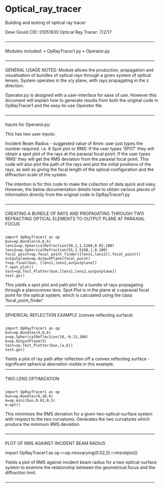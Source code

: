 # Optical_ray_tracer
Building and testing of optical ray tracer 


Dewi Gould
CID: 01051830
Optical Ray Tracer:  7/2/17

———————————————————————————————————

Modules included:
	•	OpRayTracer1.py
	•	Operator.py

———————————————————————————————————

GENERAL USAGE NOTES:
Module allows the production, propagation and visualisation of bundles of optical rays through a given system of optical lenses.
System operates in the x/y plane, with rays propagating in the z direction.

Operator.py is designed with a user-interface for ease of use. However this document will explain how to generate results from both the original code in OpRayTracer1 and the easy-to-use Operator file.

———————————————————————————————————

Inputs for Operator.py:

This has two user inputs:

Incident Beam Radius - suggested value of 6mm: user just types the number required. i.e. 6
Spot plot or RMS: If the user types ‘SPOT’ they will obtain a spot plot of the rays at the paraxial focal point. If the user types ‘RMS’ they will get the RMS deviation from the paraxial focal point.
This code will also plot the path of the rays and plot the initial positions of the rays, as well as giving the focal length of the optical configuration and the diffraction scale of the system.


The intention is for this code to make the collection of data quick and easy. However, the below documentation details how to obtain various pieces of information directly from the original code in OpRayTracer1.py

———————————————————————————————————

CREATING A BUNDLE OF RAYS AND PROPAGATING THROUGH TWO  REFRACTING OPTICAL ELEMENTS TO OUTPUT PLANE AT PARAXIAL FOCUS

```

import OpRayTracer1 as op
bun=op.Bundles(6,6,6)
lens1=op.SphericalRefraction(50,1,1.5168,0.02,100)
lens2=op.SphericalRefraction(55,1.5168,1,0,100)
focal_point=op.focal_point_finder([lens1,lens2]).focal_point()
outputplane=op.OutputPlane(focal_point)
f=op.final(bun, [lens1,lens2,outputplane])
f.spot_plot()
test=op.Test_Plotter(bun,[lens1,lens2,outputplane])
test.go()

```

This yields a spot plot and path plot for a bundle of rays propagating through a planoconvex lens.
Spot Plot is in the plane at z=paraxial focal point for the optical system, which is calculated using the class ‘focal_point_finder’
———————————————————————————————————

SPHERICAL REFLECTION EXAMPLE (convex reflecting surface)
```

import OpRayTracer1 as op
bun=op.Bundles(6,6,6)
a=op.SphericalReflection(10,-0.13,100)
b=op.OutputPlane(5)
test=op.Test_Plotter(bun,[a,b])
test.go()

```
Yields a plot of ray path after reflection off a convex reflecting surface - significant spherical aberration visible in this example.
———————————————————————————————————

TWO LENS OPTIMIZATION
```

import OpRayTracer1 as op
bun=op.Bundles(6,10,6)
m=op.mini(bun,0.02,0,5)
m.opt()

```
This minimises the RMS deviation for a given two-optical-surface system with respect to the two curvatures.
Generates the two curvatures which produce the minimum RMS deviation.

———————————————————————————————————

PLOT OF RMS AGAINST INCIDENT BEAM RADIUS

import OpRayTracer1 as op
r=op.rmsvarying(0.02,0)
r.rmsrelplot()

Yields a plot of RMS against incident beam radius for a two-optical-surface system to examine the relationship between the geometrical focus and the diffraction limit.

———————————————————————————————————
